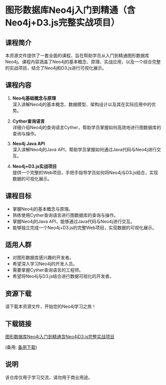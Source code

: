 # 图形数据库Neo4j入门到精通（含Neo4j+D3.js完整实战项目）

## 课程简介

本资源文件提供了一套全面的课程，旨在帮助学员从入门到精通图形数据库Neo4j。课程内容涵盖了Neo4j的基本概念、原理、实战应用，以及一个综合完整的实战项目，结合了Neo4j和D3.js进行可视化展示。

## 课程内容

1. **Neo4j基础概念与原理**  
   深入讲解Neo4j的基本概念、数据模型、架构设计以及其在实际应用中的优势。

2. **Cyther查询语言**  
   详细介绍Neo4j的查询语言Cyther，帮助学员掌握如何高效地进行图数据库的查询与操作。

3. **Neo4j Java API**  
   深入讲解Neo4j的Java API，帮助学员掌握如何通过Java代码与Neo4j进行交互。

4. **Neo4j+D3.js实战项目**  
   提供一个完整的Web项目，手把手指导学员如何将Neo4j与D3.js结合，实现数据的可视化展示。

## 课程目标

- 掌握Neo4j的基本概念与原理。
- 熟练使用Cyther查询语言进行图数据库的查询与操作。
- 掌握Neo4j的Java API，能够通过Java代码与Neo4j进行交互。
- 能够独立完成一个Neo4j+D3.js的完整Web项目，实现数据的可视化展示。

## 适用人群

- 对图形数据库感兴趣的开发者。
- 希望深入学习Neo4j的开发人员。
- 需要掌握Cyther查询语言的工程师。
- 希望将Neo4j与D3.js结合进行数据可视化的开发者。

## 资源下载

请下载本资源文件，开始您的Neo4j学习之旅！

## 下载链接
[图形数据库Neo4j入门到精通含Neo4jD3.js完整实战项目](https://pan.quark.cn/s/5b12323b4d33) 

(备用: [备用下载](https://pan.baidu.com/s/13gMDCv4Se_cpcWxPHuakmA?pwd=1234))

## 说明

该仓库仅用于学习交流，请勿用于商业用途。

